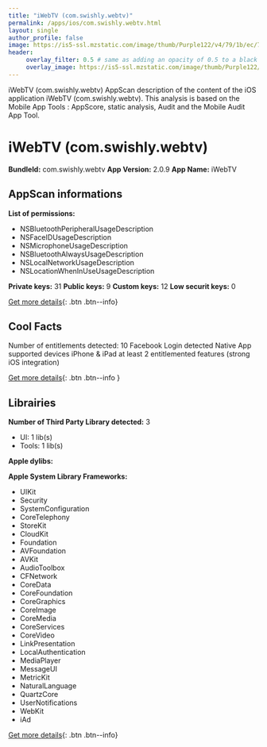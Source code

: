 ```yaml
---
title: "iWebTV (com.swishly.webtv)"
permalink: /apps/ios/com.swishly.webtv.html
layout: single
author_profile: false
image: https://is5-ssl.mzstatic.com/image/thumb/Purple122/v4/79/1b/ec/791bece5-79eb-8ef7-8852-2321fdd9a63b/AppIcon-iwebtv-0-1x_U007emarketing-0-0-0-7-0-0-85-220.png/512x512bb.jpg
header: 
     overlay_filter: 0.5 # same as adding an opacity of 0.5 to a black background
     overlay_image: https://is5-ssl.mzstatic.com/image/thumb/Purple122/v4/79/1b/ec/791bece5-79eb-8ef7-8852-2321fdd9a63b/AppIcon-iwebtv-0-1x_U007emarketing-0-0-0-7-0-0-85-220.png/512x512bb.jpg
---
```

iWebTV (com.swishly.webtv) AppScan description of the content of the iOS application iWebTV (com.swishly.webtv). This analysis is based on the Mobile App Tools : AppScore, static analysis, Audit and the Mobile Audit App Tool.

# iWebTV (com.swishly.webtv)

**BundleId:** com.swishly.webtv
**App Version:** 2.0.9
**App Name:** iWebTV


## AppScan informations 

**List of permissions:** 
- NSBluetoothPeripheralUsageDescription
- NSFaceIDUsageDescription
- NSMicrophoneUsageDescription
- NSBluetoothAlwaysUsageDescription
- NSLocalNetworkUsageDescription
- NSLocationWhenInUseUsageDescription
  
  
**Private keys:** 31
**Public keys:** 9
**Custom keys:** 12
**Low securit keys:** 0
  
[Get more details](/pricing.html){: .btn .btn--info}

## Cool Facts

Number of entitlements detected: 10
Facebook Login detected
Native App
supported devices iPhone & iPad
at least 2 entitlemented features (strong iOS integration)
  
[Get more details](/pricing.html){: .btn .btn--info }

## Librairies 
**Number of Third Party Library detected:** 3
- UI: 1 lib(s)
- Tools: 1 lib(s)


**Apple dylibs:**


**Apple System Library Frameworks:**
- UIKit
- Security
- SystemConfiguration
- CoreTelephony
- StoreKit
- CloudKit
- Foundation
- AVFoundation
- AVKit
- AudioToolbox
- CFNetwork
- CoreData
- CoreFoundation
- CoreGraphics
- CoreImage
- CoreMedia
- CoreServices
- CoreVideo
- LinkPresentation
- LocalAuthentication
- MediaPlayer
- MessageUI
- MetricKit
- NaturalLanguage
- QuartzCore
- UserNotifications
- WebKit
- iAd


  
[Get more details](/pricing.html){: .btn .btn--info}

